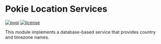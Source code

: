 Pokie Location Services
=======================

[![pypi](https://img.shields.io/pypi/v/pokie_location.svg)](https://pypi.org/project/pokie_location/)
[![license](https://img.shields.io/pypi/l/pokie.svg)](https://git.oddbit.org/OddBit/pokie_location/src/branch/master/LICENSE)

This module implements a database-based service that provides country and timezone names.
